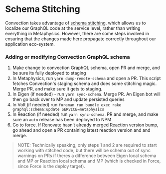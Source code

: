 # Schema Stitching

Convection takes advantage of [schema stitching](https://artsy.github.io/blog/2018/12/11/GraphQL-Stitching/), which allows us to localize our GraphQL code at the service level, rather than writing everything in Metaphysics. However, there are some steps involved in ensuring that the changes made here propagate correctly throughout our application eco-system.

### Adding or modifying Convection GraphQL schema

1. Make change to convection GraphQL schema, open PR and merge, and be sure its fully deployed to staging
1. In Metaphysics, run `yarn dump-remote-schema` and open a PR. This script fetches Convection's staging schema and does some stitching magic. Merge PR, and make sure it gets to staging.
1. In Eigen (if needed) - run `yarn sync-schema`. Merge PR. An Eigen bot will then go back over to MP and update persisted queries
1. In Volt (if needed) run `foreman run bundle exec rake graphql:schema:update SERVICE=metaphysics`
1. In Reaction (if needed) run `yarn sync-schema`. PR and merge, and make sure an `auto` release has been deployed to NPM
1. Go to force. If Renovate hasn’t already merged Reaction version bump, go ahead and open a PR containing latest reaction version and and merge.

> NOTE: Technically speaking, only steps 1 and 2 are required to start working with stitched code, but there will be schema out of sync warnings on PRs if theres a difference between Eigen local schema and MP or Reaction local schema and MP (which is checked in Force, since Force is the deploy target).
